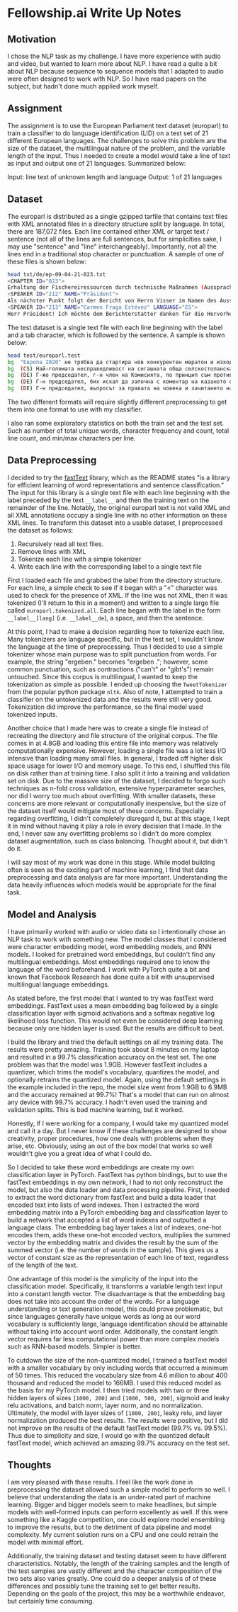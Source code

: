 # Fellowship.ai Write Up Notes

## Motivation  

I chose the NLP task as my challenge.  I have more experience with audio and video, but wanted to learn more about NLP.  I have read a quite a bit about NLP because sequence to sequence models that I adapted to audio were often designed to work with NLP.  So I have read papers on the subject, but hadn't done much applied work myself.  

## Assignment  

The assignment is to use the European Parliament text dataset (europarl) to train a classifier to do language identification (LID) on a test set of 21 different European languages.  The challenges to solve this problem are the size of the dataset, the multilingual nature of the problem, and the variable length of the input.  Thus I needed to create a model would take a line of text as input and output one of 21 languages.  Summarized below:

Input: line text of unknown length and language
Output: 1 of 21 languages

## Dataset  
The europarl is distributed as a single gzipped tarfile that contains text files with XML annotated files in a directory structure split by language.  In total, there are 187,072 files.  Each line contained either XML or target text / sentence (not all of the lines are full sentences, but for simplicities sake, I may use "sentence" and "line" interchangeably).  Importantly, not all the lines end in a traditional stop character or punctuation.  A sample of one of these files is shown below:

```sh
head txt/de/ep-09-04-21-023.txt
<CHAPTER ID="023">
Erhaltung der Fischereiressourcen durch technische Maßnahmen (Aussprache)
<SPEAKER ID="212" NAME="Präsident">
Als nächster Punkt folgt der Bericht von Herrn Visser im Namen des Ausschusses für Fischerei über den Vorschlag für eine Verordnung des Rates über die Erhaltung der Fischereiressourcen durch technische Maßnahmen - C6-0282/2008 -.
<SPEAKER ID="213" NAME="Carmen Fraga Estévez" LANGUAGE="ES">
Herr Präsident! Ich möchte dem Berichterstatter danken für die Hervorhebung einiger der Hauptbedenken, die sich aus dem Vorschlag der Kommission ergeben.
```

The test dataset is a single text file with each line beginning with the label and a tab character, which is followed by the sentence.  A sample is shown below:

```sh
head test/europarl.test
bg	"Европа 2020" не трябва да стартира нов конкурентен маратон и изход с приватизация.
bg	(CS) Най-голямата несправедливост на сегашната обща селскостопанска политика е фактът, че субсидиите се разпределят неравностойно и несправедливо между старите и новите държави-членки.
bg	(DE) Г-жо председател, г-н член на Комисията, по принцип съм против въвеждането на нови данъци.
bg	(DE) Г-н председател, бих искал да започна с коментар на казаното от члена на Комисията Димас.
bg	(DE) Г-н председател, въпросът за правата на човека и зачитането на правата на малцинствата е постоянен източник на противоречие в продължение на години, ако не и на десетилетия, в отношенията между Европейския съюз и Китайската народна република.
```

The two different formats will require slightly different preprocessing to get them into one format to use with my classifier.  

I also ran some exploratory statistics on both the train set and the test set.  Such as number of total unique words, character frequency and count, total line count, and min/max characters per line.   

## Data Preprocessing

I decided to try the [fastText](https://github.com/facebookresearch/fasttext) library, which as the README states "is a library for efficient learning of word representations and sentence classification."  The input for this library is a single text file with each line beginning with the label preceded by the text `__label__` and then the training text on the remainder of the line. Notably, the original europarl text is not valid XML and all XML annotations occupy a single line with no other information on these XML lines.  To transform this dataset into a usable dataset, I preprocessed the dataset as follows:

1) Recursively read all text files.
2) Remove lines with XML
3) Tokenize each line with a simple tokenizer
4) Write each line with the corresponding label to a single text file

First I loaded each file and grabbed the label from the directory structure.  For each line, a simple check to see if it began with a "<" character was used to check for the presence of XML.  If the line was not XML, then it was tokenized (I'll return to this in a moment) and written to a single large file called `europarl.tokenized.all`.  Each line began with the label in the form `__label__[lang]` (i.e. `__label__de`), a space, and then the sentence.  

At this point, I had to make a decision regarding how to tokenize each line.  Many tokenizers are language specific, but in the test set, I wouldn't know the language at the time of preprocessing.  Thus I decided to use a simple tokenizer whose main purpose was to split punctuation from words.  For example, the string "ergeben." becomes "ergeben ."; however, some common punctuation, such as contractions ("can't" or "gibt's") remain untouched.  Since this corpus is multilingual, I wanted to keep the tokenization as simple as possible.  I ended up choosing the `TweetTokenizer` from the popular python package `nltk`.  Also of note, I attempted to train a classifier on the untokenized data and the results were still very good.  Tokenization did improve the performance, so the final model used tokenized inputs.  

Another choice that I made here was to create a single file instead of recreating the directory and file structure of the original corpus.  The file comes in at 4.8GB and loading this entire file into memory was relatively computationally expensive.  However, loading a single file was a lot less I/O intensive than loading many small files.  In general, I traded off higher disk space usage for lower I/O and memory usage.  To this end, I shuffled this file on disk rather than at training time.  I also split it into a training and validation set on disk.  Due to the massive size of the dataset, I decided to forgo such techniques as n-fold cross validation, extensive hyperparameter searches, nor did I worry too much about overfitting.  With smaller datasets, these concerns are more relevant or computationally inexpensive, but the size of the dataset itself would mitigate most of these concerns.  Especially regarding overfitting, I didn't completely disregard it, but at this stage, I kept it in mind without having it play a role in every decision that I made.  In the end, I never saw any overfitting problems so I didn't do more complex dataset augmentation, such as class balancing.  Thought about it, but didn't do it.  

I will say most of my work was done in this stage.  While model building often is seen as the exciting part of machine learning, I find that data preprocessing and data analysis are far more important.  Understanding the data heavily influences which models would be appropriate for the final task.

## Model and Analysis  

I have primarily worked with audio or video data so I intentionally chose an NLP task to work with something new.  The model classes that I considered were character embedding model, word embedding models, and RNN models.  I looked for pretrained word embeddings, but couldn't find any multilingual embeddings.  Most embeddings required one to know the language of the word beforehand.  I work with PyTorch quite a bit and known that Facebook Research has done quite a bit with unsupervised multilingual language embeddings.  

As stated before, the first model that I wanted to try was fastText word embeddings.  FastText uses a mean embedding bag followed by a single classification layer with sigmoid activations and a softmax negative log likelihood loss function.  This would not even be considered deep learning because only one hidden layer is used.  But the results are difficult to beat.  

I build the library and tried the default settings on all my training data.  The results were pretty amazing.  Training took about 8 minutes on my laptop and resulted in a 99.7% classification accuracy on the test set.  The one problem was that the model was 1.9GB.  However fastText includes a quantizer, which trims the model's vocabulary, quantizes the model, and optionally retrains the quantized model.  Again, using the default settings in the example included in the repo, the model size went from 1.9GB to 6.9MB and the accuracy remained at 99.7%!  That's a model that can run on almost any device with 99.7% accuracy.  I hadn't even used the training and validation splits.  This is bad machine learning, but it worked.

Honestly, if I were working for a company, I would take my quantized model and call it a day.  But I never know if these challenges are designed to show creativity, proper procedures, how one deals with problems when they arise, etc.  Obviously, using an out of the box model that works so well wouldn't give you a great idea of what I could do.  

So I decided to take these word embeddings are create my own classification layer in PyTorch.  FastText has python bindings, but to use the fastText embeddings in my own network, I had to not only reconstruct the model, but also the data loader and data processing pipeline.  First, I needed to extract the word dictionary from fastText and build a data loader that encoded text into lists of word indexes.  Then I extracted the word embedding matrix into a PyTorch embedding bag and classification layer to build a network that accepted a list of word indexes and outputted a language class.  The embedding bag layer takes a list of indexes, one-hot encodes them, adds these one-hot encoded vectors, multiplies the summed vector by the embedding matrix and divides the result by the sum of the summed vector (i.e. the number of words in the sample).  This gives us a vector of constant size as the representation of each line of text, regardless of the length of the text.  

One advantage of this model is the simplicity of the input into the classification model.  Specifically, it transforms a variable length text input into a constant length vector.  The disadvantage is that the embedding bag does not take into account the order of the words.  For a language understanding or text generation model, this could prove problematic, but since languages generally have unique words as long as our word vocabulary is sufficiently large, language identification should be attainable without taking into account word order.  Additionally, the constant length vector requires far less computational power than more complex models such as RNN-based models.  Simpler is better.  

To cutdown the size of the non-quantized model, I trained a fastText model with a smaller vocabulary by only including words that occurred a minimum of 50 times.  This reduced the vocabulary size from 4.6 million to about 400 thousand and reduced the model to 166MB.  I used this reduced model as the basis for my PyTorch model.  I then tried models with two or three hidden layers of sizes `[1000, 200]` and `[1000, 500, 200]`, sigmoid and leaky relu activations, and batch norm, layer norm, and no normalization.  Ultimately, the model with layer sizes of `[1000, 200]`, leaky relu, and layer normalization produced the best results.  The results were positive, but I did not improve on the results of the default fastText model (99.7% vs. 99.5%).  Thus due to simplicity and size, I would go with the quantized default fastText model, which achieved an amazing 99.7% accuracy on the test set.

## Thoughts  

I am very pleased with these results.  I feel like the work done in preprocessing the dataset allowed such a simple model to perform so well.  I believe that understanding the data is an under-rated part of machine learning.  Bigger and bigger models seem to make headlines, but simple models with well-formed inputs can perform excellently as well.  If this were something like a Kaggle competition, one could explore model ensembling to improve the results, but to the detriment of data pipeline and model complexity.  My current solution runs on a CPU and one could retrain the model with minimal effort.  

Additionally, the training dataset and testing dataset seem to have different characteristics.  Notably, the length of the training samples and the length of the test samples are vastly different and the character composition of the two sets also varies greatly.  One could do a deeper analysis of of these differences and possibly tune the training set to get better results.  Depending on the goals of the project, this may be a worthwhile endeavor, but certainly time consuming.  
